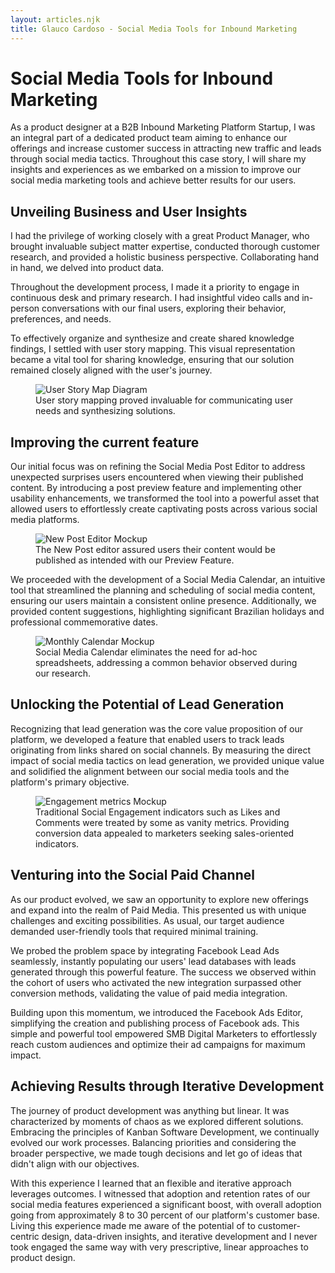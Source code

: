 ```yaml
---
layout: articles.njk
title: Glauco Cardoso - Social Media Tools for Inbound Marketing
---
```


# Social Media Tools for Inbound Marketing

As a product designer at a B2B Inbound Marketing Platform Startup, I was an integral part of a dedicated product team aiming to enhance our offerings and increase customer success in attracting new traffic and leads through social media tactics. Throughout this case story, I will share my insights and experiences as we embarked on a mission to improve our social media marketing tools and achieve better results for our users.

## Unveiling Business and User Insights

I had the privilege of working closely with a great Product Manager, who brought invaluable subject matter expertise, conducted thorough customer research, and provided a holistic business perspective. Collaborating hand in hand, we delved into product data.

Throughout the development process, I made it a priority to engage in continuous desk and primary research. I had insightful video calls and in-person conversations with our final users, exploring their behavior, preferences, and needs.

To effectively organize and synthesize and create shared knowledge findings, I settled with user story mapping. This visual representation became a vital tool for sharing knowledge, ensuring that our solution remained closely aligned with the user's journey.

<figure>
<img src="/assets/img/social-media-tools/user-story-map.png" alt="User Story Map Diagram" title="User Story Mapping the Journey of success with Social Media">
<figcaption>
User story mapping proved invaluable for communicating user needs and synthesizing solutions.
</figcaption>
</figure>

## Improving the current feature

Our initial focus was on refining the Social Media Post Editor to address unexpected surprises users encountered when viewing their published content. By introducing a post preview feature and implementing other usability enhancements, we transformed the tool into a powerful asset that allowed users to effortlessly create captivating posts across various social media platforms.

<figure>
<img src="/assets/img/social-media-tools/new-post.png" alt="New Post Editor Mockup" title="New Post Editor Mockup">
<figcaption>
The New Post editor assured users their content would be published as intended with our Preview Feature.
</figcaption>
</figure>

We proceeded with the development of a Social Media Calendar, an intuitive tool that streamlined the planning and scheduling of social media content, ensuring our users maintain a consistent online presence. Additionally, we provided content suggestions, highlighting significant Brazilian holidays and professional commemorative dates.

<figure>
<img src="/assets/img/social-media-tools/monthly-calendar.png" alt="Monthly Calendar Mockup" title="Monthly Calendar Mockup">
<figcaption>
Social Media Calendar eliminates the need for ad-hoc spreadsheets, addressing a common behavior observed during our research.
</figcaption>
</figure>

## Unlocking the Potential of Lead Generation

Recognizing that lead generation was the core value proposition of our platform, we developed a feature that enabled users to track leads originating from links shared on social channels. By measuring the direct impact of social media tactics on lead generation, we provided unique value and solidified the alignment between our social media tools and the platform's primary objective.

<figure>
<img src="/assets/img/social-media-tools/engagement.png" alt="Engagement metrics Mockup" title="Engagement metrics Mockup">
<figcaption>
Traditional Social Engagement indicators such as Likes and Comments were treated by some as vanity metrics. Providing conversion data appealed to marketers seeking sales-oriented indicators.
</figcaption>
</figure>

## Venturing into the Social Paid Channel

As our product evolved, we saw an opportunity to explore new offerings and expand into the realm of Paid Media. This presented us with unique challenges and exciting possibilities. As usual, our target audience demanded user-friendly tools that required minimal training.

We probed the problem space by integrating Facebook Lead Ads seamlessly, instantly populating our users' lead databases with leads generated through this powerful feature. The success we observed within the cohort of users who activated the new integration surpassed other conversion methods, validating the value of paid media integration.

Building upon this momentum, we introduced the Facebook Ads Editor, simplifying the creation and publishing process of Facebook ads. This simple and powerful tool empowered SMB Digital Marketers to effortlessly reach custom audiences and optimize their ad campaigns for maximum impact.

## Achieving Results through Iterative Development

The journey of product development was anything but linear. It was characterized by moments of chaos as we explored different solutions. Embracing the principles of Kanban Software Development, we continually evolved our work processes. Balancing priorities and considering the broader perspective, we made tough decisions and let go of ideas that didn't align with our objectives.

With this experience I learned that an flexible and iterative approach leverages outcomes. I witnessed that adoption and retention rates of our social media features experienced a significant boost, with overall adoption going from approximately 8 to 30 percent of our platform's customer base. Living this experience made me aware of the potential of to customer-centric design, data-driven insights, and iterative development and I never took engaged the same way with very prescriptive, linear approaches to product design.